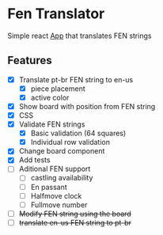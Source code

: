 # Fen Translator

Simple react [App](http://chess.appolinario.com) that translates FEN strings

## Features
- [X] Translate pt-br FEN string to en-us
    - [X] piece placement
    - [X] active color
- [X] Show board with position from FEN string
- [X] CSS
- [X] Validate FEN strings
    - [X] Basic validation (64 squares)
    - [X] Individual row validation
- [X] Change board component
- [X] Add tests
- [ ] Aditional FEN support
    - [ ] castling availability
    - [ ] En passant
    - [ ] Halfmove clock
    - [ ] Fullmove number
- [ ] ~~Modify FEN string using the board~~
- [ ] ~~translate en-us FEN string to pt-br~~

